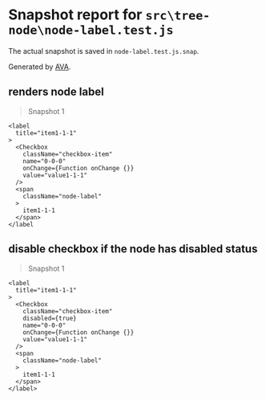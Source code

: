 # Snapshot report for `src\tree-node\node-label.test.js`

The actual snapshot is saved in `node-label.test.js.snap`.

Generated by [AVA](https://ava.li).

## renders  node label

> Snapshot 1

    <label
      title="item1-1-1"
    >
      <Checkbox
        className="checkbox-item"
        name="0-0-0"
        onChange={Function onChange {}}
        value="value1-1-1"
      />
      <span
        className="node-label"
      >
        item1-1-1
      </span>
    </label

## disable checkbox if the node has disabled status

> Snapshot 1

    <label
      title="item1-1-1"
    >
      <Checkbox
        className="checkbox-item"
        disabled={true}
        name="0-0-0"
        onChange={Function onChange {}}
        value="value1-1-1"
      />
      <span
        className="node-label"
      >
        item1-1-1
      </span>
    </label>